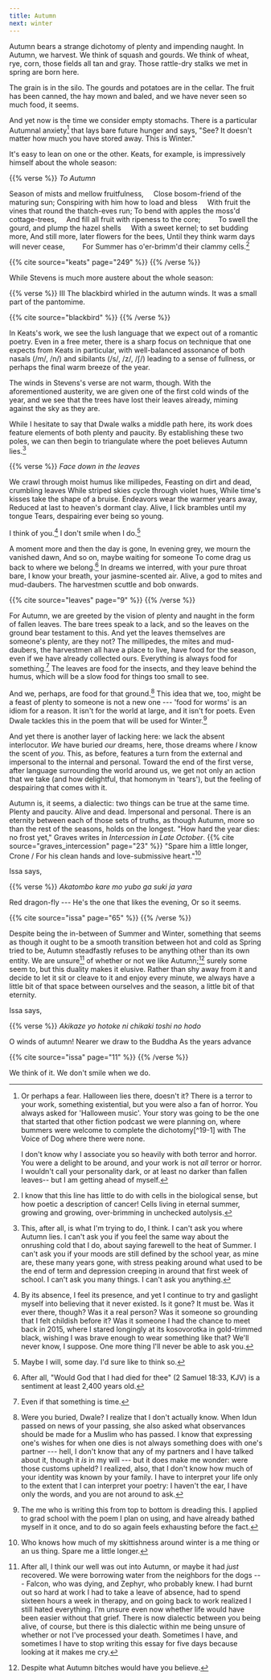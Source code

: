```yaml
---
title: Autumn
next: winter
---
```


Autumn bears a strange dichotomy of plenty and impending naught. In Autumn, we harvest. We think of squash and gourds. We think of wheat, rye, corn, those fields all tan and gray. Those rattle-dry stalks we met in spring are born here.

The grain is in the silo. The gourds and potatoes are in the cellar. The fruit has been canned, the hay mown and baled, and we have never seen so much food, it seems.

And yet now is the time we consider empty stomachs. There is a particular Autumnal anxiety[^19] that lays bare future hunger and says, "See? It doesn't matter how much you have stored away. This is Winter."

It's easy to lean on one or the other. Keats, for example, is impressively himself about the whole season:

{{% verse %}}
*To Autumn*

Season of mists and mellow fruitfulness,
&nbsp; &nbsp; Close bosom-friend of the maturing sun;
Conspiring with him how to load and bless
&nbsp; &nbsp; With fruit the vines that round the thatch-eves run;
To bend with apples the moss'd cottage-trees,
&nbsp; &nbsp; And fill all fruit with ripeness to the core;
&nbsp; &nbsp; &nbsp; &nbsp; To swell the gourd, and plump the hazel shells
&nbsp; &nbsp; With a sweet kernel; to set budding more,
And still more, later flowers for the bees,
Until they think warm days will never cease,
&nbsp; &nbsp; &nbsp; &nbsp; For Summer has o'er-brimm'd their clammy cells.[^20]

{{% cite source="keats" page="249" %}}
{{% /verse %}}

While Stevens is much more austere about the whole season:

{{% verse %}}
III
The blackbird whirled in the autumn winds.
It was a small part of the pantomime.

{{% cite source="blackbird" %}}
{{% /verse %}}

In Keats's work, we see the lush language that we expect out of a romantic poetry. Even in a free meter, there is a sharp focus on technique that one expects from Keats in particular, with well-balanced assonance of both nasals (/m/, /n/) and sibilants (/s/, /z/, /ʃ/) leading to a sense of fullness, or perhaps the final warm breeze of the year.

The winds in Stevens's verse are not warm, though. With the aforementioned austerity, we are given one of the first cold winds of the year, and we see that the trees have lost their leaves already, miming against the sky as they are.

While I hesitate to say that Dwale walks a middle path here, its work does feature elements of both plenty and paucity. By establishing these two poles, we can then begin to triangulate where the poet believes Autumn lies.[^21]

{{% verse %}}
*Face down in the leaves*

We crawl through moist humus like millipedes,
Feasting on dirt and dead, crumbling leaves
While striped skies cycle through violet hues,
While time's kisses take the shape of a bruise.
Endeavors wear the warmer years away,
Reduced at last to heaven's dormant clay.
Alive, I lick brambles until my tongue
Tears, despairing ever being so young.

I think of you.[^22] I don't smile when I do.[^23]

A moment more and then the day is gone,
In evening grey, we mourn the vanished dawn,
And so on, maybe waiting for someone
To come drag us back to where we belong.[^24]
In dreams we interred, with your pure throat bare,
I know your breath, your jasmine-scented air.
Alive, a god to mites and mud-daubers.
The harvestmen scuttle and bob onwards.

{{% cite source="leaves" page="9" %}}
{{% /verse %}}

For Autumn, we are greeted by the vision of plenty and naught in the form of fallen leaves. The bare trees speak to a lack, and so the leaves on the ground bear testament to this. And yet the leaves themselves are someone's plenty, are they not? The millipedes, the mites and mud-daubers, the harvestmen all have a place to live, have food for the season, even if we have already collected ours. Everything is always food for something.[^25] The leaves are food for the insects, and they leave behind the humus, which will be a slow food for things too small to see.

And we, perhaps, are food for that ground.[^26] This idea that we, too, might be a feast of plenty to someone is not a new one --- 'food for worms' is an idiom for a reason. It isn't for the world at large, and it isn't for poets. Even Dwale tackles this in the poem that will be used for Winter.[^27]

And yet there is another layer of lacking here: we lack the absent interlocutor. *We* have buried *our* dreams, here, those dreams where *I* know the scent of *you*. This, as before, features a turn from the external and impersonal to the internal and personal. Toward the end of the first verse, after language surrounding the world around us, we get not only an action that we take (and how delightful, that homonym in 'tears'), but the feeling of despairing that comes with it.

Autumn is, it seems, a dialectic: two things can be true at the same time. Plenty and paucity. Alive and dead. Impersonal and personal. There is an eternity between each of those sets of truths, as though Autumn, more so than the rest of the seasons, holds on the longest. "How hard the year dies: no frost yet," Graves writes in *Intercession in Late October*. {{% cite source="graves_intercession" page="23" %}} "Spare him a little longer, Crone / For his clean hands and love-submissive heart."[^28]

Issa says,

{{% verse %}}
*Akatombo*
*kare mo yubo ga*
*suki ja yara*

Red dragon-fly ---
He's the one that likes the evening,
Or so it seems.

{{% cite source="issa" page="65" %}}
{{% /verse %}}

Despite being the in-between of Summer and Winter, something that seems as though it ought to be a smooth transition between hot and cold as Spring tried to be, Autumn steadfastly refuses to be anything other than its own entity. We are unsure[^29] of whether or not we like Autumn;[^30] surely some seem to, but this duality makes it elusive. Rather than shy away from it and decide to let it sit or cleave to it and enjoy every minute, we always have a little bit of that space between ourselves and the season, a little bit of that eternity.

Issa says,

{{% verse %}}
*Akikaze yo*
*hotoke ni chikaki*
*toshi no hodo*

O winds of autumn!
Nearer we draw to the Buddha
As the years advance

{{% cite source="issa" page="11" %}}
{{% /verse %}}

We think of it. We don't smile when we do.

[^19]: Or perhaps a fear. Halloween lies there, doesn't it? There is a terror to your work, something existential, but you were also a fan of horror. You always asked for 'Halloween music'. Your story was going to be the one that started that other fiction podcast we were planning on, where bummers were welcome to complete the dichotomy[^19-1] with The Voice of Dog where there were none.

    I don't know why I associate you so heavily with both terror and horror. You were a delight to be around, and your work is not *all* terror or horror. I wouldn't call your personality dark, or at least no darker than fallen leaves-- but I am getting ahead of myself.

[^20-1]: "I had read the sign," I wrote for one of my only attempts at horror/terror {{% cite source="plu" %}}. "And had immediately fallen down into the space defined by that dichotomy, the gap between had-to-be and could-not-be. Dichotomy? Dialectic? There was no telling anymore, no matter how many times I'd tried to paste one word or the other onto the two phrases. Were 'dichotomy' and 'dialectic' a dichotomy or dialectic?"

    Clearly, I'm still shaky on the difference, despite those seven weeks in DBT (the D stands for 'dialectical', after all), but at least I recognize it; I can just dwell in that space between two truths. Best I can do when I'm about to write however many hundreds of words on dialectics/dichotomies.

[^20]: I know that this line has little to do with cells in the biological sense, but how poetic a description of cancer![^20-1] Cells living in eternal summer, growing and growing, over-brimming in unchecked autolysis.

[^20-1]: ⚠ They said it was just a lipoma, and then they stopped looking. Even though we told them she'd had a lipoma removed from atop her head back when we adopted her, back when she was a puppy, they stopped looking. They stopped looking! They said she was too fat, said as they peered over their imagined glasses at us, as though it were our fault that she was no longer so svelte, and then they sent us home. They sent us home! They said it was a benign lump and that German Shepherds just get those sometimes, that she was just too fat because they can be such couch potatoes, and then they stopped talking to us because they were too busy, too busy, too busy. A year later, she had slowed down to the point where she refused to go outside. She began spending all day, all night in the bathroom. That last day, her gums turned white and her belly was visibly swollen. That last night, she died[^20-2] in my arms.

[^20-2]: ⚠ I know that I'm trying to square what I have of Dwale with its death, but when Falcon died in my arms less than six months later, then I really, *truly* knew what death looked like, and now I have to square that with Dwale's passing as well. Did it, too, cry? Did it, too, try to hide? When it breathed its last, did it slump over to the side and stay warm far longer than one might expect? There was no one there to chide us and send us home that I can blame; there's no cancer, if that ephemeral mention is to be believed, that lurked beneath the surface. It was and then it wasn't, and the only referent I have is a dog who died too young. I'm ashamed that I can't help but make the comparison.

[^21]: This, after all, is what I'm trying to do, I think. I can't ask you where Autumn lies. I can't ask you if you feel the same way about the onrushing cold that I do, about saying farewell to the heat of Summer. I can't ask you if your moods are still defined by the school year, as mine are, these many years gone, with stress peaking around what used to be the end of term and depression creeping in around that first week of school. I can't ask you many things. I can't ask you anything.

[^22]: By its absence, I feel its presence, and yet I continue to try and gaslight myself into believing that it never existed. Is it gone? It must be. Was it ever there, though? Was it a real person? Was it someone so grounding that I felt childish before it? Was it someone I had the chance to meet back in 2015, where I stared longingly at its kosovorotka in gold-trimmed black, wishing I was brave enough to wear something like that? We'll never know, I suppose. One more thing I'll never be able to ask you.

[^23]: Maybe I will, some day. I'd sure like to think so.

[^24]: After all, "Would God that I had died for thee" (2 Samuel 18:33, KJV) is a sentiment at least 2,400 years old.

[^25]: Even if that something is time.

[^26]: Were you buried, Dwale? I realize that I don't actually know. When Idun passed on news of your passing, she also asked what observances should be made for a Muslim who has passed. I know that expressing one's wishes for when one dies is not always something does with one's partner --- hell, I don't know that any of my partners and I have talked about it, though it *is* in my will --- but it does make me wonder: were those customs upheld?[^26-1] I realized, also, that I don't know how much of your identity was known by your family. I have to interpret your life only to the extent that I can interpret your poetry: I haven't the ear, I have only the words, and you are not around to ask.

[^26-1]: Every time I take the long way home from the store because traffic sucks or highway 2 is too much, I think about stopping by the mosque that I pass and asking about this. It's always also couched in that selfish desire to also ask after a framework for dealing with grief.

    When I was talking about lack of framework in the context of this essay, a friend sent me a link to a tweet wherein the poster states "An american *(sic)* is told a thousand different ways that experiencing grief is abnormal, improper, and something to be done in private on your own time." \parencite{grief1} This is stated in contrast to the Jewish practice of sitting shiva and the following sheloshim which provides a structured procedure for engaging with grief. Another user replied that this might just be a white, middle-class American thing: "White Anglo Saxon Protestant based communities may lack rituals for mourning. I don't know that world. But everyone from Black Americans to Latinx to AAPI to ethnic white  communities (Polish, Italian, Ukrainian etc) have ways to mourn that aren't exactly hidden." {{% cite source="grief2" %}}.
    
    So here am I, bathed in white cultural protestantism and puritan work ethics, having nothing to hang my grief on but a desire for resolution, for even a hint at a framework. Five years after Margaras's death, when I was still trying to process what life without him would actually be like, I wrote:
    
    > *Yit'gadal v'yit'kadash sh'mei raba*\
    > Would that I had the faith\
    > To pray daily.\
    > Eleven months to let you go,\
    > And an amen to end the sorrow.
    >
    > {{% cite source="uvaip" %}}

    I still wish for that. I wished it then when I was trying to figure out why I was less of a person even five years on, and I wish it now that I have to mourn both Dwale and Falcon at the same time. I have nothing to lean on but confusion and words.

[^27]: The me who is writing this from top to bottom is dreading this. I applied to grad school with the poem I plan on using, and have already bathed myself in it once, and to do so again feels exhausting before the fact.

[^28]: Who knows how much of my skittishness around winter is a me thing or an us thing. Spare me a little longer.

[^29]: After all, I think our well was out into Autumn, or maybe it had *just* recovered. We were borrowing water from the neighbors for the dogs --- Falcon, who was dying, and Zephyr, who probably knew. I had burnt out so hard at work I had to take a leave of absence, had to spend sixteen hours a week in therapy, and on going back to work realized I still hated everything. I'm unsure even now whether life would have been easier without that grief. There is now dialectic between you being alive, of course, but there is this dialectic within me being unsure of whether or not I've processed your death.[^30-1] Sometimes I have, and sometimes I have to stop writing this essay for five days because looking at it makes me cry.

[^29-1]: ⚠ Ditto with Falcon. Sometimes I'm able to make it an entire day not thinking about her, and then I'll be laid low by an evening of flashbacks, the way she slumped to the side, just how long her body stayed warm...

[^30]: Despite what Autumn bitches would have you believe.[^30-1]

[^30-1]: It's me. I'm bitches.

